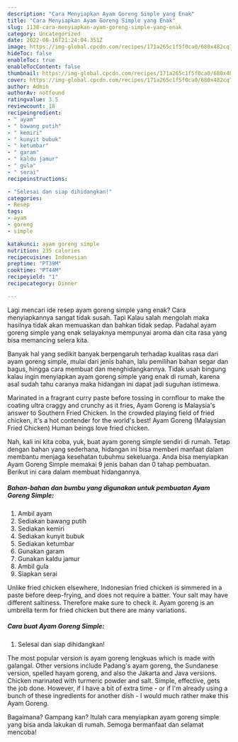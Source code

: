 ```yaml
---
description: "Cara Menyiapkan Ayam Goreng Simple yang Enak"
title: "Cara Menyiapkan Ayam Goreng Simple yang Enak"
slug: 1138-cara-menyiapkan-ayam-goreng-simple-yang-enak
category: Uncategorized
date: 2022-08-16T21:24:04.351Z
image: https://img-global.cpcdn.com/recipes/171a265c1f5f0ca0/680x482cq70/ayam-goreng-simple-foto-resep-utama.jpg
hideToc: false
enableToc: true
enableTocContent: false
thumbnail: https://img-global.cpcdn.com/recipes/171a265c1f5f0ca0/680x482cq70/ayam-goreng-simple-foto-resep-utama.jpg
cover: https://img-global.cpcdn.com/recipes/171a265c1f5f0ca0/680x482cq70/ayam-goreng-simple-foto-resep-utama.jpg
author: Admin
authorAv: notfound
ratingvalue: 3.5
reviewcount: 18
recipeingredient:
- " ayam"
- " bawang putih"
- " kemiri"
- " kunyit bubuk"
- " ketumbar"
- " garam"
- " kaldu jamur"
- " gula"
- " serai"
recipeinstructions:

- "Selesai dan siap dihidangkan!"
categories:
- Resep
tags:
- ayam
- goreng
- simple

katakunci: ayam goreng simple 
nutrition: 235 calories
recipecuisine: Indonesian
preptime: "PT39M"
cooktime: "PT44M"
recipeyield: "1"
recipecategory: Dinner

---
```



Lagi mencari ide resep ayam goreng simple yang enak? Cara menyiapkannya sangat tidak susah. Tapi Kalau salah mengolah maka hasilnya tidak akan memuaskan dan bahkan tidak sedap. Padahal ayam goreng simple yang enak selayaknya mempunyai aroma dan cita rasa yang bisa memancing selera kita.


Banyak hal yang sedikit banyak berpengaruh terhadap kualitas rasa dari ayam goreng simple, mulai dari jenis bahan, lalu pemilihan bahan segar dan bagus, hingga cara membuat dan menghidangkannya. Tidak usah bingung kalau ingin menyiapkan ayam goreng simple yang enak di rumah, karena asal sudah tahu caranya maka hidangan ini dapat jadi suguhan istimewa.

Marinated in a fragrant curry paste before tossing in cornflour to make the coating ultra craggy and crunchy as it fries, Ayam Goreng is Malaysia&#39;s answer to Southern Fried Chicken. In the crowded playing field of fried chicken, it&#39;s a hot contender for the world&#39;s best! Ayam Goreng (Malaysian Fried Chicken) Human beings love fried chicken.


Nah, kali ini kita coba, yuk, buat ayam goreng simple sendiri di rumah. Tetap dengan bahan yang sederhana, hidangan ini bisa memberi manfaat dalam membantu menjaga kesehatan tubuhmu sekeluarga. Anda bisa menyiapkan Ayam Goreng Simple memakai 9 jenis bahan dan 0 tahap pembuatan. Berikut ini cara dalam membuat hidangannya.

<!--inarticleads1-->

##### Bahan-bahan dan bumbu yang digunakan untuk pembuatan Ayam Goreng Simple:

1. Ambil  ayam
1. Sediakan  bawang putih
1. Sediakan  kemiri
1. Sediakan  kunyit bubuk
1. Sediakan  ketumbar
1. Gunakan  garam
1. Gunakan  kaldu jamur
1. Ambil  gula
1. Siapkan  serai


Unlike fried chicken elsewhere, Indonesian fried chicken is simmered in a paste before deep-frying, and does not require a batter. Your salt may have different saltiness. Therefore make sure to check it. Ayam goreng is an umbrella term for fried chicken but there are many variations. 

<!--inarticleads2-->

##### Cara buat Ayam Goreng Simple:


1. Selesai dan siap dihidangkan!

The most popular version is ayam goreng lengkuas which is made with galangal. Other versions include Padang&#39;s ayam goreng, the Sundanese version, spelled hayam goreng, and also the Jakarta and Java versions. Chicken marinated with turmeric powder and salt. Simple, effective, gets the job done. However, if I have a bit of extra time - or if I&#39;m already using a bunch of these ingredients for another dish - I would much rather make this Ayam Goreng. 

Bagaimana? Gampang kan? Itulah cara menyiapkan ayam goreng simple yang bisa anda lakukan di rumah. Semoga bermanfaat dan selamat mencoba!
